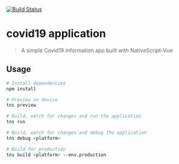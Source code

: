 [![Build Status](https://travis-ci.org/ignacio68/covid19-app.svg?branch=master)](https://travis-ci.org/ignacio68/covid19-app)
# covid19 application

> A simple Covid19 information app built with NativeScript-Vue 

## Usage

``` bash
# Install dependencies
npm install

# Preview on device
tns preview

# Build, watch for changes and run the application
tns run

# Build, watch for changes and debug the application
tns debug <platform>

# Build for production
tns build <platform> --env.production

```

